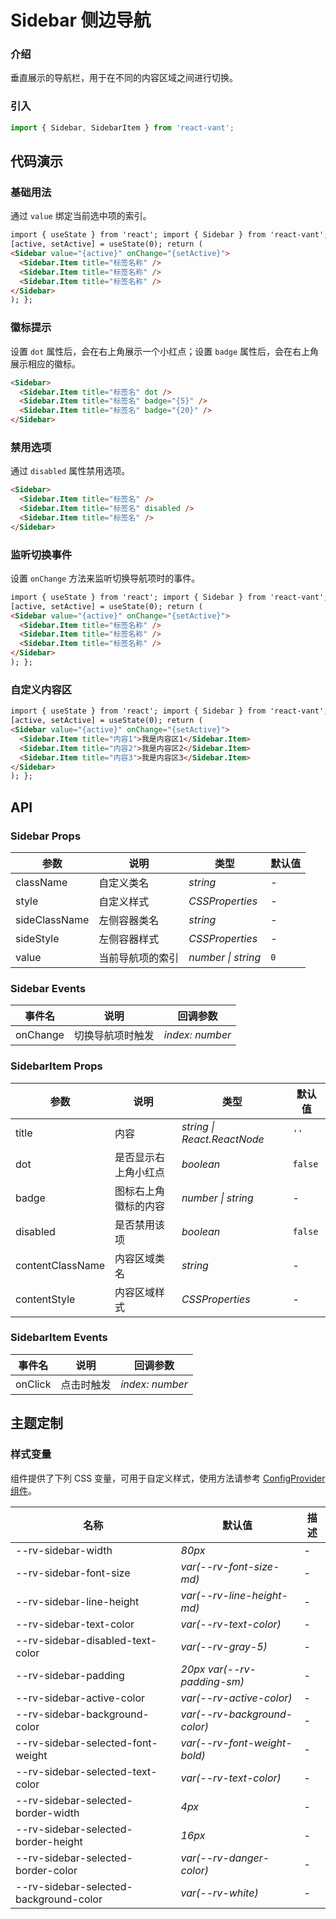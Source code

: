 # Sidebar 侧边导航

### 介绍

垂直展示的导航栏，用于在不同的内容区域之间进行切换。

### 引入

```js
import { Sidebar, SidebarItem } from 'react-vant';
```

## 代码演示

### 基础用法

通过 `value` 绑定当前选中项的索引。

```html
import { useState } from 'react'; import { Sidebar } from 'react-vant'; export default () => { const
[active, setActive] = useState(0); return (
<Sidebar value="{active}" onChange="{setActive}">
  <Sidebar.Item title="标签名称" />
  <Sidebar.Item title="标签名称" />
  <Sidebar.Item title="标签名称" />
</Sidebar>
); };
```

### 徽标提示

设置 `dot` 属性后，会在右上角展示一个小红点；设置 `badge` 属性后，会在右上角展示相应的徽标。

```html
<Sidebar>
  <Sidebar.Item title="标签名" dot />
  <Sidebar.Item title="标签名" badge="{5}" />
  <Sidebar.Item title="标签名" badge="{20}" />
</Sidebar>
```

### 禁用选项

通过 `disabled` 属性禁用选项。

```html
<Sidebar>
  <Sidebar.Item title="标签名" />
  <Sidebar.Item title="标签名" disabled />
  <Sidebar.Item title="标签名" />
</Sidebar>
```

### 监听切换事件

设置 `onChange` 方法来监听切换导航项时的事件。

```html
import { useState } from 'react'; import { Sidebar } from 'react-vant'; export default () => { const
[active, setActive] = useState(0); return (
<Sidebar value="{active}" onChange="{setActive}">
  <Sidebar.Item title="标签名称" />
  <Sidebar.Item title="标签名称" />
  <Sidebar.Item title="标签名称" />
</Sidebar>
); };
```

### 自定义内容区

```html
import { useState } from 'react'; import { Sidebar } from 'react-vant'; export default () => { const
[active, setActive] = useState(0); return (
<Sidebar value="{active}" onChange="{setActive}">
  <Sidebar.Item title="内容1">我是内容区1</Sidebar.Item>
  <Sidebar.Item title="内容2">我是内容区2</Sidebar.Item>
  <Sidebar.Item title="内容3">我是内容区3</Sidebar.Item>
</Sidebar>
); };
```

## API

### Sidebar Props

| 参数          | 说明             | 类型               | 默认值 |
| ------------- | ---------------- | ------------------ | ------ |
| className     | 自定义类名       | _string_           | -      |
| style         | 自定义样式       | _CSSProperties_    | -      |
| sideClassName | 左侧容器类名     | _string_           | -      |
| sideStyle     | 左侧容器样式     | _CSSProperties_    | -      |
| value         | 当前导航项的索引 | _number \| string_ | `0`    |

### Sidebar Events

| 事件名   | 说明             | 回调参数        |
| -------- | ---------------- | --------------- |
| onChange | 切换导航项时触发 | _index: number_ |

### SidebarItem Props

| 参数             | 说明                 | 类型                        | 默认值  |
| ---------------- | -------------------- | --------------------------- | ------- |
| title            | 内容                 | _string \| React.ReactNode_ | `''`    |
| dot              | 是否显示右上角小红点 | _boolean_                   | `false` |
| badge            | 图标右上角徽标的内容 | _number \| string_          | -       |
| disabled         | 是否禁用该项         | _boolean_                   | `false` |
| contentClassName | 内容区域类名         | _string_                    | -       |
| contentStyle     | 内容区域样式         | _CSSProperties_             | -       |

### SidebarItem Events

| 事件名  | 说明       | 回调参数        |
| ------- | ---------- | --------------- |
| onClick | 点击时触发 | _index: number_ |

## 主题定制

### 样式变量

组件提供了下列 CSS 变量，可用于自定义样式，使用方法请参考 [ConfigProvider 组件](#/zh-CN/config-provider)。

| 名称                                   | 默认值                       | 描述 |
| -------------------------------------- | ---------------------------- | ---- |
| --rv-sidebar-width                     | _80px_                       | -    |
| --rv-sidebar-font-size                 | _var(--rv-font-size-md)_     | -    |
| --rv-sidebar-line-height               | _var(--rv-line-height-md)_   | -    |
| --rv-sidebar-text-color                | _var(--rv-text-color)_       | -    |
| --rv-sidebar-disabled-text-color       | _var(--rv-gray-5)_           | -    |
| --rv-sidebar-padding                   | _20px var(--rv-padding-sm)_  | -    |
| --rv-sidebar-active-color              | _var(--rv-active-color)_     | -    |
| --rv-sidebar-background-color          | _var(--rv-background-color)_ | -    |
| --rv-sidebar-selected-font-weight      | _var(--rv-font-weight-bold)_ | -    |
| --rv-sidebar-selected-text-color       | _var(--rv-text-color)_       | -    |
| --rv-sidebar-selected-border-width     | _4px_                        | -    |
| --rv-sidebar-selected-border-height    | _16px_                       | -    |
| --rv-sidebar-selected-border-color     | _var(--rv-danger-color)_     | -    |
| --rv-sidebar-selected-background-color | _var(--rv-white)_            | -    |
